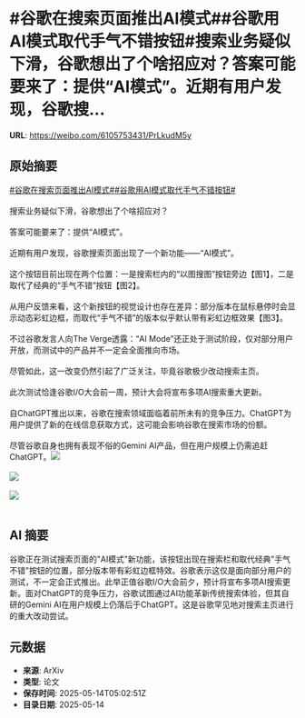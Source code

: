 # #谷歌在搜索页面推出AI模式##谷歌用AI模式取代手气不错按钮#搜索业务疑似下滑，谷歌想出了个啥招应对？答案可能要来了：提供“AI模式”。近期有用户发现，谷歌搜...

**URL**: https://weibo.com/6105753431/PrLkudM5y

## 原始摘要

<a href="https://m.weibo.cn/search?containerid=231522type%3D1%26t%3D10%26q%3D%23%E8%B0%B7%E6%AD%8C%E5%9C%A8%E6%90%9C%E7%B4%A2%E9%A1%B5%E9%9D%A2%E6%8E%A8%E5%87%BAAI%E6%A8%A1%E5%BC%8F%23&amp;extparam=%23%E8%B0%B7%E6%AD%8C%E5%9C%A8%E6%90%9C%E7%B4%A2%E9%A1%B5%E9%9D%A2%E6%8E%A8%E5%87%BAAI%E6%A8%A1%E5%BC%8F%23" data-hide=""><span class="surl-text">#谷歌在搜索页面推出AI模式#</span></a><a href="https://m.weibo.cn/search?containerid=231522type%3D1%26t%3D10%26q%3D%23%E8%B0%B7%E6%AD%8C%E7%94%A8AI%E6%A8%A1%E5%BC%8F%E5%8F%96%E4%BB%A3%E6%89%8B%E6%B0%94%E4%B8%8D%E9%94%99%E6%8C%89%E9%92%AE%23&amp;extparam=%23%E8%B0%B7%E6%AD%8C%E7%94%A8AI%E6%A8%A1%E5%BC%8F%E5%8F%96%E4%BB%A3%E6%89%8B%E6%B0%94%E4%B8%8D%E9%94%99%E6%8C%89%E9%92%AE%23" data-hide=""><span class="surl-text">#谷歌用AI模式取代手气不错按钮#</span></a><br><br>搜索业务疑似下滑，谷歌想出了个啥招应对？<br><br>答案可能要来了：提供“AI模式”。<br><br>近期有用户发现，谷歌搜索页面出现了一个新功能——“AI模式”。<br><br>这个按钮目前出现在两个位置：一是搜索栏内的“以图搜图”按钮旁边【图1】，二是取代了经典的“手气不错”按钮【图2】。<br><br>从用户反馈来看，这个新按钮的视觉设计也存在差异：部分版本在鼠标悬停时会显示动态彩虹边框，而取代“手气不错”的版本似乎默认带有彩虹边框效果【图3】。<br><br>不过谷歌发言人向The Verge透露：“AI Mode”还正处于测试阶段，仅对部分用户开放，而测试中的产品并不一定会全面推向市场。<br><br>尽管如此，这一改变仍然引起了广泛关注，毕竟谷歌极少改动搜索主页。<br><br>此次测试恰逢谷歌I/O大会前一周，预计大会将宣布多项AI搜索重大更新。<br><br>自ChatGPT推出以来，谷歌在搜索领域面临着前所未有的竞争压力。ChatGPT为用户提供了新的在线信息获取方式，这可能会影响谷歌在搜索市场的份额。<br><br>尽管谷歌自身也拥有表现不俗的Gemini AI产品，但在用户规模上仍需追赶ChatGPT。<img style="" src="https://tvax1.sinaimg.cn/large/006Fd7o3gy1i1evaun0r2j30p80ckgn5.jpg" referrerpolicy="no-referrer"><br><br><img style="" src="https://tvax3.sinaimg.cn/large/006Fd7o3gy1i1evax8wrtj32bc1tzk6m.jpg" referrerpolicy="no-referrer"><br><br><img style="" src="https://tvax2.sinaimg.cn/large/006Fd7o3gy1i1evayj7cmj31400qo77i.jpg" referrerpolicy="no-referrer"><br><br>

## AI 摘要

谷歌正在测试搜索页面的"AI模式"新功能，该按钮出现在搜索栏和取代经典"手气不错"按钮的位置，部分版本带有彩虹边框特效。谷歌表示这仅是面向部分用户的测试，不一定会正式推出。此举正值谷歌I/O大会前夕，预计将宣布多项AI搜索更新。面对ChatGPT的竞争压力，谷歌试图通过AI功能革新传统搜索体验，但其自研的Gemini AI在用户规模上仍落后于ChatGPT。这是谷歌罕见地对搜索主页进行的重大改动尝试。

## 元数据

- **来源**: ArXiv
- **类型**: 论文
- **保存时间**: 2025-05-14T05:02:51Z
- **目录日期**: 2025-05-14
